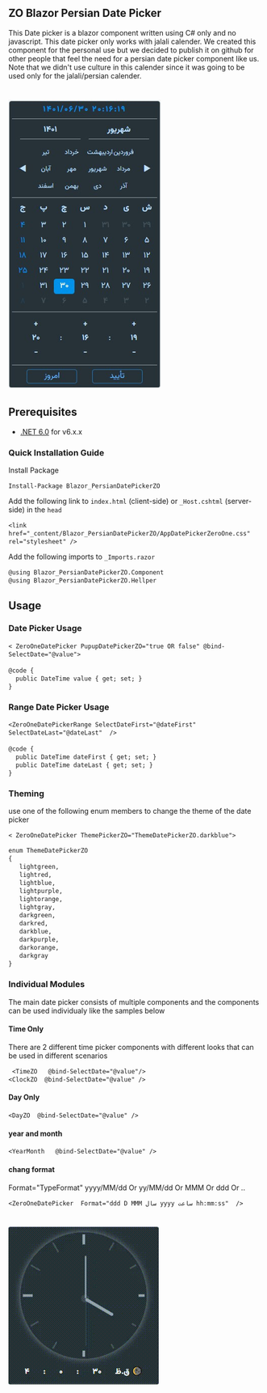 ﻿## ZO Blazor Persian Date Picker
This Date picker is a blazor component written using C# only and no javascript. This date picker only works with jalali calender.
We created this component for the personal use but we decided to publish it on github for other people that feel the need for a persian date picker 
component like us. Note that we didn't use culture in this calender since it was going to be used only for the jalali/persian calender. 

# ![PersianDatePicker](https://raw.githubusercontent.com/AliRoostae/Blazor_PersianDatePickerZO/master/img/PersianDatePicker.jpg)


## Prerequisites
- [.NET 6.0](https://dotnet.microsoft.com/download/dotnet/6.0) for v6.x.x 

### Quick Installation Guide
Install Package
```
Install-Package Blazor_PersianDatePickerZO
```

Add the following link to `index.html` (client-side) or `_Host.cshtml` (server-side) in the `head`
```
<link href="_content/Blazor_PersianDatePickerZO/AppDatePickerZeroOne.css" rel="stylesheet" />
```

Add the following imports to `_Imports.razor`
```
@using Blazor_PersianDatePickerZO.Component
@using Blazor_PersianDatePickerZO.Hellper
```

## Usage
### Date Picker Usage 
```
< ZeroOneDatePicker PupupDatePickerZO="true OR false" @bind-SelectDate="@value">

@code {
  public DateTime value { get; set; } 
}
```

### Range Date Picker Usage 
```
<ZeroOneDatePickerRange SelectDateFirst="@dateFirst" SelectDateLast="@dateLast"  />

@code {
  public DateTime dateFirst { get; set; } 
  public DateTime dateLast { get; set; } 
}
```

### Theming
use one of the following enum members to change the theme of the date picker
```
< ZeroOneDatePicker ThemePickerZO="ThemeDatePickerZO.darkblue">
```
```
enum ThemeDatePickerZO
{
   lightgreen,
   lightred,
   lightblue,
   lightpurple,
   lightorange,
   lightgray,
   darkgreen,
   darkred,
   darkblue,
   darkpurple,
   darkorange,
   darkgray    
}
```


### Individual Modules  
The main date picker consists of multiple components and the components can be used individualy like the samples below
#### Time Only
There are 2 different time picker components with different looks that can be used in different scenarios 
```
 <TimeZO   @bind-SelectDate="@value"/>
<ClockZO  @bind-SelectDate="@value" />
```

#### Day Only
```
<DayZO  @bind-SelectDate="@value" />
```



#### year and month
```
<YearMonth   @bind-SelectDate="@value" />
```

#### chang format
Format="TypeFormat"
yyyy/MM/dd  Or  yy/MM/dd  Or  MMM  Or ddd Or ..
```
<ZeroOneDatePicker  Format="ddd D MMM سال yyyy ساعت hh:mm:ss"  />
```

# ![PersianDatePicker](https://raw.githubusercontent.com/AliRoostae/Blazor_PersianDatePickerZO/master/img/changeClock.gif)







